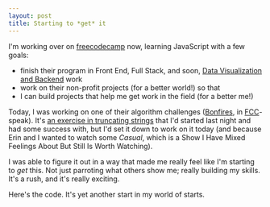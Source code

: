 ```yaml
---
layout: post
title: Starting to *get* it
---
```

I'm working over on [freecodecamp][fcc] now, learning JavaScript with a few goals:

- finish their program in Front End, Full Stack, and soon, [Data Visualization and Backend][fccmed] work
- work on their non-profit projects (for a better world!) so that 
- I can build projects that help me get work in the field (for a better me!)

Today, I was working on one of their algorithm challenges ([Bonfires][bon], in [FCC][fcc]-speak). It's [an exercise in truncating strings][trunc] that I'd started last night and had some success with, but I'd set it down to work on it today (and because Erin and I wanted to watch some *Casual*, which is a Show I Have Mixed Feelings About But Still Is Worth Watching).

I was able to figure it out in a way that made me really feel like I'm starting to *get* this. Not just parroting what others show me; really building my skills. It's a rush, and it's really exciting.

Here's the code. It's yet another start in my world of starts. 

<script src="https://gist.github.com/anonymous/25516460412e7af66feb.js"></script>

[fcc]: http://www.freecodecamp.com/
[fccmed]: https://medium.freecodecamp.com/learn-to-code-by-coding-d1e241de81c0#.3kahg68km
[bon]: http://www.freecodecamp.com/map#basic-algorithm-scripting
[trunc]: http://www.freecodecamp.com/challenges/bonfire-truncate-a-string#?solution=function%20truncate(str%2C%20num)%20%7B%0A%20%20%2F%2F%20Clear%20out%20that%20junk%20in%20your%20trunk%0A%20%20if%20(num%20%3C%3D%203)%20%7B%0A%20%20%20%20str%20%3D%20str.slice(0%2C%20num)%20%2B%20'...'%3B%0A%20%20%7D%20else%20if%20(num%20%3E%3D%20str.length)%20%7B%0A%20%20%20%20return%20str%3B%0A%20%20%7D%20else%20%7B%0A%20%20%20%20str%20%3D%20str.slice(0%2C%20num%20-3)%20%2B%20'...'%3B%0A%20%20%7Dreturn%20str%3B%0A%7D%0Atruncate(%22A-%22%2C%201)